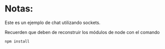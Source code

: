 # Notas:

Este es un ejemplo de chat utilizando sockets.

Recuerden que deben de reconstruir los módulos de node con el comando
```
npm install
```